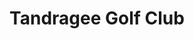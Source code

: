 ---
title: "Tandragee Golf Club"
address: "Markethill Rd, Tandragee, Craigavon, County Armagh BT62 2ER"
tel: "028 3884 1272"
county: "Armagh"
category: "Pitch And Putt"
type: "Content"
lat: "54.349429"
lng: "-6.414157"
---